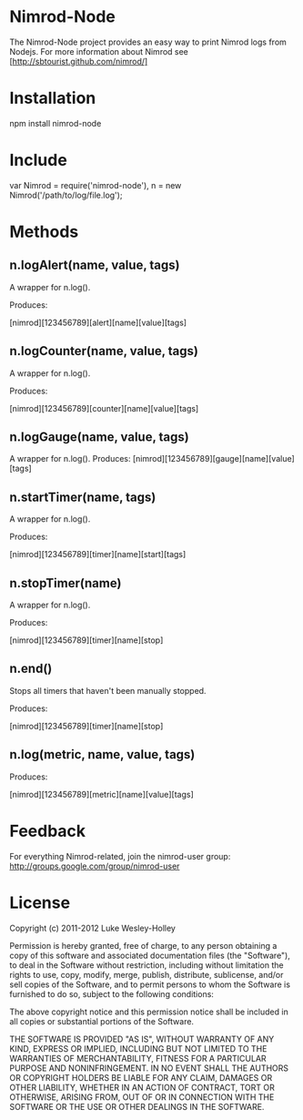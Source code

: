 # Nimrod-Node

The Nimrod-Node project provides an easy way to print Nimrod logs from Nodejs.
For more information about Nimrod see [http://sbtourist.github.com/nimrod/]

# Installation
  npm install nimrod-node
  
# Include
  var Nimrod = require('nimrod-node'),
    n = new Nimrod('/path/to/log/file.log');
    
# Methods
## n.logAlert(name, value, tags)

A wrapper for n.log().

Produces:

  [nimrod][123456789][alert][name][value][tags]

## n.logCounter(name, value, tags)

A wrapper for n.log().

Produces:

  [nimrod][123456789][counter][name][value][tags]

## n.logGauge(name, value, tags)
A wrapper for n.log().
Produces:
  [nimrod][123456789][gauge][name][value][tags]

## n.startTimer(name, tags)

A wrapper for n.log().

Produces:

  [nimrod][123456789][timer][name][start][tags]

## n.stopTimer(name)

A wrapper for n.log().

Produces:

  [nimrod][123456789][timer][name][stop]

## n.end()

Stops all timers that haven't been manually stopped.

Produces:

  [nimrod][123456789][timer][name][stop]

## n.log(metric, name, value, tags)

Produces:

  [nimrod][123456789][metric][name][value][tags]

# Feedback

For everything Nimrod-related, join the nimrod-user group: http://groups.google.com/group/nimrod-user

# License

Copyright (c) 2011-2012 Luke Wesley-Holley

Permission is hereby granted, free of charge, to any person obtaining a copy of this software and associated documentation files (the "Software"), to deal in the Software without restriction, including without limitation the rights to use, copy, modify, merge, publish, distribute, sublicense, and/or sell copies of the Software, and to permit persons to whom the Software is furnished to do so, subject to the following conditions:

The above copyright notice and this permission notice shall be included in all copies or substantial portions of the Software.

THE SOFTWARE IS PROVIDED "AS IS", WITHOUT WARRANTY OF ANY KIND, EXPRESS OR IMPLIED, INCLUDING BUT NOT LIMITED TO THE WARRANTIES OF MERCHANTABILITY, FITNESS FOR A PARTICULAR PURPOSE AND NONINFRINGEMENT. IN NO EVENT SHALL THE AUTHORS OR COPYRIGHT HOLDERS BE LIABLE FOR ANY CLAIM, DAMAGES OR OTHER LIABILITY, WHETHER IN AN ACTION OF CONTRACT, TORT OR OTHERWISE, ARISING FROM, OUT OF OR IN CONNECTION WITH THE SOFTWARE OR THE USE OR OTHER DEALINGS IN THE SOFTWARE.
